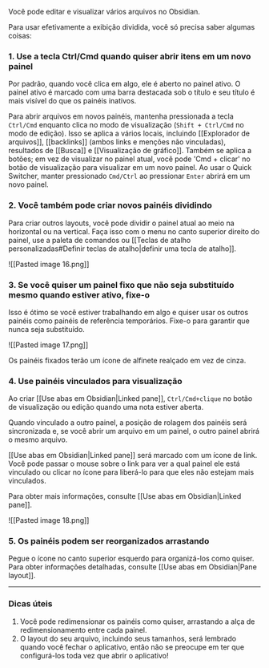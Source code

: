 Você pode editar e visualizar vários arquivos no Obsidian.

Para usar efetivamente a exibição dividida, você só precisa saber algumas coisas:

### 1. Use a tecla Ctrl/Cmd quando quiser abrir itens em um novo painel

Por padrão, quando você clica em algo, ele é aberto no painel ativo. O painel ativo é marcado com uma barra destacada sob o título e seu título é mais visível do que os painéis inativos.

Para abrir arquivos em novos painéis, mantenha pressionada a tecla `Ctrl/Cmd` enquanto clica no modo de visualização (`Shift + Ctrl/Cmd` no modo de edição). Isso se aplica a vários locais, incluindo [[Explorador de arquivos]], [[backlinks]] (ambos links e menções não vinculadas), resultados de [[Busca]] e [[Visualização de gráfico]]. Também se aplica a botões; em vez de visualizar no painel atual, você pode 'Cmd + clicar' no botão de visualização para visualizar em um novo painel. Ao usar o Quick Switcher, manter pressionado `Cmd/Ctrl` ao pressionar `Enter` abrirá em um novo painel.

### 2. Você também pode criar novos painéis dividindo

Para criar outros layouts, você pode dividir o painel atual ao meio na horizontal ou na vertical. Faça isso com o menu no canto superior direito do painel, use a paleta de comandos ou [[Teclas de atalho personalizadas#Definir teclas de atalho|definir uma tecla de atalho]].

![[Pasted image 16.png]]

### 3. Se você quiser um painel fixo que não seja substituído mesmo quando estiver ativo, fixe-o

Isso é ótimo se você estiver trabalhando em algo e quiser usar os outros painéis como painéis de referência temporários. Fixe-o para garantir que nunca seja substituído.

![[Pasted image 17.png]]

Os painéis fixados terão um ícone de alfinete realçado em vez de cinza.

### 4. Use painéis vinculados para visualização

Ao criar [[Use abas em Obsidian|Linked pane]], `Ctrl/Cmd+clique` no botão de visualização ou edição quando uma nota estiver aberta.

Quando vinculado a outro painel, a posição de rolagem dos painéis será sincronizada e, se você abrir um arquivo em um painel, o outro painel abrirá o mesmo arquivo.

[[Use abas em Obsidian|Linked pane]] será marcado com um ícone de link. Você pode passar o mouse sobre o link para ver a qual painel ele está vinculado ou clicar no ícone para liberá-lo para que eles não estejam mais vinculados.

Para obter mais informações, consulte [[Use abas em Obsidian|Linked pane]].

![[Pasted image 18.png]]

### 5. Os painéis podem ser reorganizados arrastando

Pegue o ícone no canto superior esquerdo para organizá-los como quiser. Para obter informações detalhadas, consulte [[Use abas em Obsidian|Pane layout]].

---

### Dicas úteis

1. Você pode redimensionar os painéis como quiser, arrastando a alça de redimensionamento entre cada painel.
2. O layout do seu arquivo, incluindo seus tamanhos, será lembrado quando você fechar o aplicativo, então não se preocupe em ter que configurá-los toda vez que abrir o aplicativo!